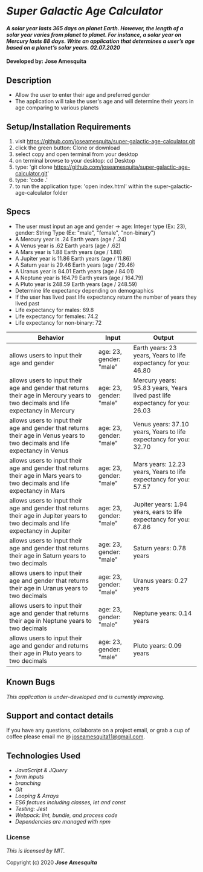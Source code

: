 # _Super Galactic Age Calculator_

#### _A solar year lasts 365 days on planet Earth. However, the length of a solar year varies from planet to planet. For instance, a solar year on Mercury lasts 88 days. Write an application that determines a user’s age based on a planet’s solar years. 02.07.2020_

#### Developed by: Jose Amesquita

## Description

* Allow the user to enter their age and preferred gender
* The application will take the user's age and will determine their years in age comparing to various planets 

## Setup/Installation Requirements

1. visit https://github.com/joseamesquita/super-galactic-age-calculator.git
2. click the green button: Clone or download 
3. select copy and open terminal from your desktop
4. on terminal browse to your desktop: cd Desktop
5. type: 'git clone https://github.com/joseamesquita/super-galactic-age-calculator.git'
6. type: 'code .' 
7. to run the application type: 'open index.html' within the super-galactic-age-calculator folder

## Specs

* The user must input an age and gender -> age: Integer type (Ex: 23), gender: String Type (Ex: "male", "female", "non-binary")
* A Mercury year is .24 Earth years (age / .24)
* A Venus year is .62 Earth years (age / .62)
* A Mars year is 1.88 Earth years (age / 1.88)
* A Jupiter year is 11.86 Earth years (age / 11.86)
* A Saturn year is 29.46 Earth years (age / 29.46)
* A Uranus year is 84.01 Earth years (age / 84.01)
* A Neptune year is 164.79 Earth years (age / 164.79)
* A Pluto year is 248.59 Earth years (age / 248.59)
* Determine life expectancy depending on demographics 
* If the user has lived past life expectancy return the number of years they lived past 
* Life expectancy for males: 69.8 
* Life expectancy for females: 74.2
* Life expectancy for non-binary: 72

Behavior | Input | Output |
--- | --- | --- |
allows users to input their age and gender | age: 23, gender: "male" | Earth years: 23 years, Years to life expectancy for you: 46.80
allows users to input their age and gender that returns their age in Mercury years to two decimals and life expectancy in Mercury | age: 23, gender: "male" | Mercury years: 95.83 years, Years lived past life expectancy for you: 26.03
allows users to input their age and gender that returns their age in Venus years to two decimals and life expectancy in Venus | age: 23, gender: "male" | Venus years: 37.10 years, Years to life expectancy for you: 32.70
allows users to input their age and gender that returns their age in Mars years to two decimals and life expectancy in Mars| age: 23, gender: "male" | Mars years: 12.23 years, Years to life expectancy for you: 57.57 
allows users to input their age and gender that returns their age in Jupiter years to two decimals and life expectancy in Jupiter | age: 23, gender: "male" | Jupiter years: 1.94 years, ears to life expectancy for you: 67.86
allows users to input their age and gender that returns their age in Saturn years to two decimals | age: 23, gender: "male" | Saturn years: 0.78 years
allows users to input their age and gender that returns their age in Uranus years to two decimals | age: 23, gender: "male" | Uranus years: 0.27 years
allows users to input their age and gender that returns their age in Neptune years to two decimals | age: 23, gender: "male" | Neptune years: 0.14 years
allows users to input their age and gender and returns their age in Pluto years to two decimals | age: 23, gender: "male" | Pluto years: 0.09 years


## Known Bugs

_This application is under-developed and is currently improving._

## Support and contact details

If you have any questions, collaborate on a project email, or grab a cup of coffee please email me @ joseamesquita11@gmail.com. 

## Technologies Used

* _JavaScript & JQuery_
* _form inputs_
* _branching_
* _Git_
* _Looping & Arrays_
* _ES6 featues including classes, let and const_
* _Testing: Jest_
* _Webpack: lint, bundle, and process code_
* _Dependencies are managed with npm_

### License

*This is licensed by MIT.*

Copyright (c) 2020 **_Jose Amesquita_**